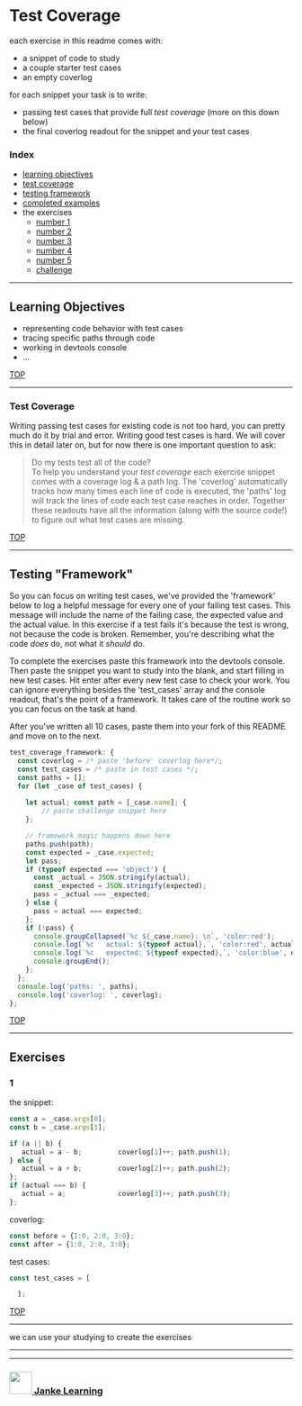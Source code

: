 # Test Coverage

each exercise in this readme comes with:
* a snippet of code to study
* a couple starter test cases
* an empty coverlog

for each snippet your task is to write:
* passing test cases that provide full _test coverage_ (more on this down below)
* the final coverlog readout for the snippet and your test cases 

### Index
* [learning objectives](#learning-objectives)
* [test coverage](#test-coverage)
* [testing framework](#testing-framework)
* [completed examples](./completed-examples.md)
* the exercises
    * [number 1](#1)
    * [number 2](#2)
    * [number 3](#3)
    * [number 4](#4)
    * [number 5](#5)
    * [challenge](#challenge)

---

## Learning Objectives

* representing code behavior with test cases
* tracing specific paths through code
* working in devtools console
* ...

[TOP](#test-coverage)

---

### Test Coverage

Writing passing test cases for existing code is not too hard, you can pretty much do it by trial and error. Writing good test cases is hard.  We will cover this in detail later on, but for now there is one important question to ask:
> Do my tests test all of the code?  
To help you understand your _test coverage_ each exercise snippet comes with a coverage log & a path log.  The 'coverlog' automatically tracks how many times each line of code is executed, the 'paths' log will track the lines of code each test case reaches in order.  Together these readouts have all the information (along with the source code!) to figure out what test cases are missing.



[TOP](#test-coverage)

---

## Testing "Framework"

So you can focus on writing test cases, we've provided the 'framework' below to log a helpful message for every one of your failing test cases.  This message will include the name of the failing case, the expected value and the actual value.  In this exercise if a test fails it's because the test is wrong, not because the code is broken.  Remember, you're describing what the code _does_ do, not what it _should_ do.

To complete the exercises paste this framework into the devtools console.  Then paste the snippet you want to study into the blank, and start filling in new test cases.  Hit enter after every new test case to check your work.  You can ignore everything besides the 'test\_cases' array and the console readout, that's the point of a framework.  It takes care of the routine work so you can focus on the task at hand.

After you've written all 10 cases, paste them into your fork of this README and move on to the next. 

```js
test_coverage_framework: {
  const coverlog = /* paste 'before' coverlog here*/; 
  const test_cases = /* paste in test cases */;
  const paths = [];
  for (let _case of test_cases) {
  
    let actual; const path = [_case.name]; { 
        // paste challenge snippet here
    };

    // framework magic happens down here
    paths.push(path);
    const expected = _case.expected;
    let pass;
    if (typeof expected === 'object') {
      const _actual = JSON.stringify(actual);
      const _expected = JSON.stringify(expected);
      pass = _actual === _expected;
    } else {
      pass = actual === expected;
    };
    if (!pass) {
      console.groupCollapsed(`%c ${_case.name}: \n`, 'color:red');
      console.log(`%c   actual: ${typeof actual},`, 'color:red', actual);
      console.log(`%c   expected: ${typeof expected},`, 'color:blue', expected);
      console.groupEnd();
    };
  };
  console.log('paths: ', paths);
  console.log('coverlog: ', coverlog);
};
```
[TOP](#test-coverage)

---

## Exercises

### 1

the snippet:
```js
const a = _case.args[0];
const b = _case.args[1];

if (a || b) {
   actual = a - b;         coverlog[1]++; path.push(1);
} else {
   actual = a + b;         coverlog[2]++; path.push(2);
};
if (actual === b) {
   actual = a;             coverlog[3]++; path.push(3);
};
```
coverlog:
```js
const before = {1:0, 2:0, 3:0};
const after = {1:0, 2:0, 3:0};
```
test cases:
```js
const test_cases = [

  ];
```
[TOP](#test-coverage)

---

we can use your studying to create the exercises











___
___
### <a href="http://janke-learning.org" target="_blank"><img src="https://user-images.githubusercontent.com/18554853/50098409-22575780-021c-11e9-99e1-962787adaded.png" width="40" height="40"></img> Janke Learning</a>
